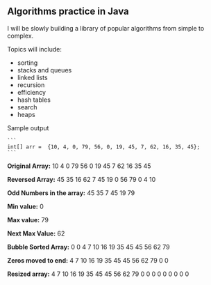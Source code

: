 ## Algorithms practice in Java

I will be slowly building a library of popular algorithms from simple to complex.

Topics will include:

- sorting
- stacks and queues
- linked lists
- recursion
- efficiency
- hash tables
- search
- heaps

Sample output

    ```
    int[] arr =  {10, 4, 0, 79, 56, 0, 19, 45, 7, 62, 16, 35, 45};
    ```

**Original Array:** 10 4 0 79 56 0 19 45 7 62 16 35 45

**Reversed Array:** 45 35 16 62 7 45 19 0 56 79 0 4 10

**Odd Numbers in the array:** 45 35 7 45 19 79

**Min value:** 0

**Max value:** 79

**Next Max Value:** 62

**Bubble Sorted Array:** 0 0 4 7 10 16 19 35 45 45 56 62 79

**Zeros moved to end:** 4 7 10 16 19 35 45 45 56 62 79 0 0

**Resized array:** 4 7 10 16 19 35 45 45 56 62 79 0 0 0 0 0 0 0 0 0 
